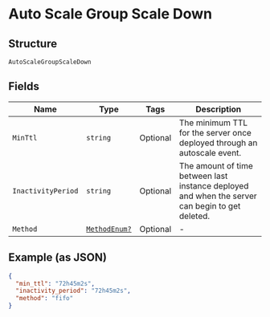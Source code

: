
# Auto Scale Group Scale Down

## Structure

`AutoScaleGroupScaleDown`

## Fields

| Name | Type | Tags | Description |
|  --- | --- | --- | --- |
| `MinTtl` | `string` | Optional | The minimum TTL for the server once deployed through an autoscale event. |
| `InactivityPeriod` | `string` | Optional | The amount of time between last instance deployed and when the server can begin to get deleted. |
| `Method` | [`MethodEnum?`](../../doc/models/method-enum.md) | Optional | - |

## Example (as JSON)

```json
{
  "min_ttl": "72h45m2s",
  "inactivity_period": "72h45m2s",
  "method": "fifo"
}
```

